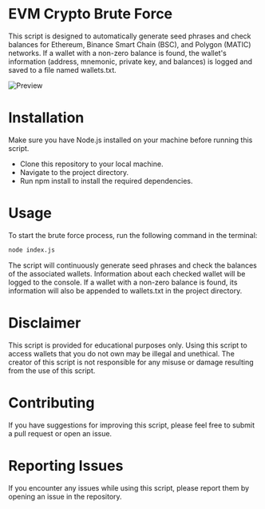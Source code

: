 # EVM Crypto Brute Force
This script is designed to automatically generate seed phrases and check balances for Ethereum, Binance Smart Chain (BSC), and Polygon (MATIC) networks. If a wallet with a non-zero balance is found, the wallet's information (address, mnemonic, private key, and balances) is logged and saved to a file named wallets.txt.

![Preview](https://github.com/cdw1p/evm-crypto-bruteforce/blob/main/preview.png?raw=true)

# Installation
Make sure you have Node.js installed on your machine before running this script.
- Clone this repository to your local machine.
- Navigate to the project directory.
- Run npm install to install the required dependencies.

# Usage
To start the brute force process, run the following command in the terminal:
```bash
node index.js
```

The script will continuously generate seed phrases and check the balances of the associated wallets. Information about each checked wallet will be logged to the console.
If a wallet with a non-zero balance is found, its information will also be appended to wallets.txt in the project directory.

# Disclaimer
This script is provided for educational purposes only. Using this script to access wallets that you do not own may be illegal and unethical. The creator of this script is not responsible for any misuse or damage resulting from the use of this script.

# Contributing
If you have suggestions for improving this script, please feel free to submit a pull request or open an issue.

# Reporting Issues
If you encounter any issues while using this script, please report them by opening an issue in the repository.

